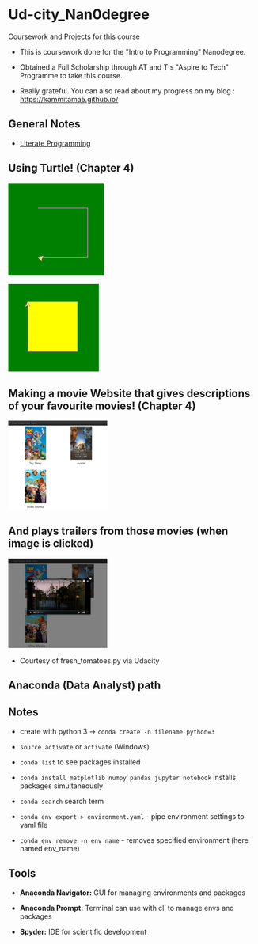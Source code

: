 # Ud-city_Nan0degree
Coursework and Projects for this course

- This is coursework done for the
  "Intro to Programming" Nanodegree.
  
- Obtained a Full Scholarship through
  AT and T's "Aspire to Tech" Programme
  to take this course.
  
- Really grateful. You can also read about my 
  progress on my blog : https://kammitama5.github.io/
  
## General Notes

- [Literate Programming](http://www.literateprogramming.com/)
  
 ## Using Turtle! (Chapter 4)

![Turtle start](turtle_000.png)

![Turtle end](turtle_001.png)

## Making a movie Website that gives descriptions of your favourite movies! (Chapter 4)

<img src="movie.png" width="200">

## And plays trailers from those movies (when image is clicked)

<img src="movie1.png" width="200">


- Courtesy of fresh_tomatoes.py via Udacity


## Anaconda (Data Analyst) path 

## Notes

- create with python 3 -> ```conda create -n filename python=3``` 

- ```source activate``` or ```activate``` (Windows)

- ```conda list``` to see packages installed 

- ```conda install matplotlib numpy pandas jupyter notebook``` installs packages simultaneously

- ```conda search``` search term

- ```conda env export > environment.yaml``` - pipe environment settings to yaml file

- ```conda env remove -n env_name``` - removes specified environment (here named env_name)

## Tools 

- **Anaconda Navigator:** GUI for managing environments and packages

- **Anaconda Prompt:** Terminal can use with cli to manage envs and packages

- **Spyder:** IDE for scientific development 


